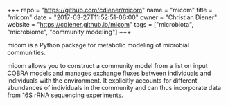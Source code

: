 +++
repo = "https://github.com/cdiener/micom"
name = "micom"
title = "micom"
date = "2017-03-27T11:52:51-06:00"
owner = "Christian Diener"
website = "https://cdiener.github.io/micom"
tags = ["microbiota", "microbiome", "community modeling"]
+++

micom is a Python package for metabolic modeling of microbial communities.

micom allows you to construct a community model from a list on input COBRA
models and manages exchange fluxes between individuals and individuals with the
environment. It explicitly accounts for different abundances of individuals in
the community and can thus incorporate data from 16S rRNA sequencing
experiments.
